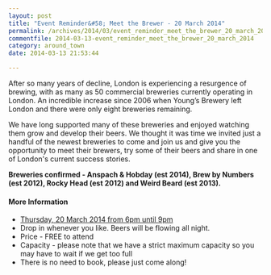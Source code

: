 ```yaml
---
layout: post
title: "Event Reminder&#58; Meet the Brewer - 20 March 2014"
permalink: /archives/2014/03/event_reminder_meet_the_brewer_20_march_2014.html
commentfile: 2014-03-13-event_reminder_meet_the_brewer_20_march_2014
category: around_town
date: 2014-03-13 21:53:44

---
```


After so many years of decline, London is experiencing a resurgence of brewing, with as many as 50 commercial breweries currently operating in London. An incredible increase since 2006 when Youngʼs Brewery left London and there were only eight breweries remaining.

We have long supported many of these breweries and enjoyed watching them grow and develop their beers. We thought it was time we invited just a handful of the newest breweries to come and join us and give you the opportunity to meet their brewers, try some of their beers and share in one of London's current success stories.

**Breweries confirmed - Anspach & Hobday (est 2014), Brew by Numbers (est 2012), Rocky Head (est 2012) and Weird Beard (est 2013).**

#### More Information

-   [Thursday, 20 March 2014 from 6pm until 9pm](https://stmargarets.london/event/event/200705144382)
-   Drop in whenever you like. Beers will be flowing all night.
-   Price - FREE to attend
-   Capacity - please note that we have a strict maximum capacity so you may have to wait if we get too full
-   There is no need to book, please just come along!
